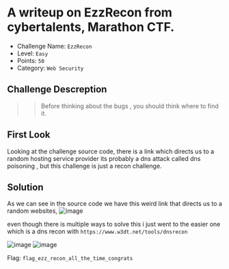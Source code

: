 # A writeup on EzzRecon from cybertalents, Marathon CTF.

- Challenge Name: `EzzRecon`
- Level: `Easy`
- Points: `50`
- Category: `Web Security`

## Challenge Descreption
>> Before thinking about the bugs , you should think where to find it.


## First Look
Looking at the challenge source code, there is a link which directs 
us to a random hosting service provider its probably a dns attack called dns poisoning
, but this challenge is just a recon challenge.

## Solution
As we can see in the source code we have this weird link that directs us to a random websites,
![image](https://user-images.githubusercontent.com/33517160/110498720-9f768c00-8108-11eb-8075-1adc1e7b9b45.png)

even though there is multiple ways to solve this i just went to the easier one which is a dns recon with `https://www.w3dt.net/tools/dnsrecon`

![image](https://user-images.githubusercontent.com/33517160/110499339-2e83a400-8109-11eb-92f5-1c794e6a58c9.png)
![image](https://user-images.githubusercontent.com/33517160/110499444-49561880-8109-11eb-894c-e6161ac9d9e6.png)



Flag: `flag_ezz_recon_all_the_time_congrats`
